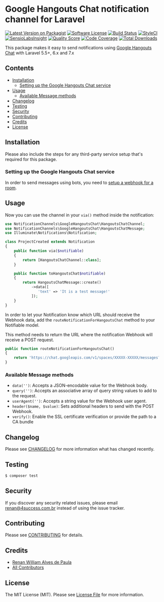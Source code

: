 # Google Hangouts Chat notification channel for Laravel

[![Latest Version on Packagist](https://img.shields.io/packagist/v/laravel-notification-channels/hangouts-chat.svg?style=flat-square)](https://packagist.org/packages/laravel-notification-channels/hangouts-chat)
[![Software License](https://img.shields.io/badge/license-MIT-brightgreen.svg?style=flat-square)](LICENSE.md)
[![Build Status](https://img.shields.io/travis/laravel-notification-channels/hangouts-chat/master.svg?style=flat-square)](https://travis-ci.org/laravel-notification-channels/hangouts-chat)
[![StyleCI](https://styleci.io/repos/249778594/shield)](https://styleci.io/repos/249778594)
[![SensioLabsInsight](https://img.shields.io/sensiolabs/i/39bcd940-8051-49cd-880b-a214d8e3622e.svg?style=flat-square)](https://insight.sensiolabs.com/projects/39bcd940-8051-49cd-880b-a214d8e3622e)
[![Quality Score](https://img.shields.io/scrutinizer/g/laravel-notification-channels/hangouts-chat.svg?style=flat-square)](https://scrutinizer-ci.com/g/laravel-notification-channels/hangouts-chat)
[![Code Coverage](https://img.shields.io/scrutinizer/coverage/g/laravel-notification-channels/hangouts-chat/master.svg?style=flat-square)](https://scrutinizer-ci.com/g/laravel-notification-channels/hangouts-chat/?branch=master)
[![Total Downloads](https://img.shields.io/packagist/dt/laravel-notification-channels/hangouts-chat.svg?style=flat-square)](https://packagist.org/packages/laravel-notification-channels/hangouts-chat)

This package makes it easy to send notifications using [Google Hangouts Chat](https://gsuite.google.com/products/chat/) with Laravel 5.5+, 6.x and 7.x

## Contents

- [Installation](#installation)
	- [Setting up the Google Hangouts Chat service](#setting-up-the-google-hangouts-chat-service)
- [Usage](#usage)
	- [Available Message methods](#available-message-methods)
- [Changelog](#changelog)
- [Testing](#testing)
- [Security](#security)
- [Contributing](#contributing)
- [Credits](#credits)
- [License](#license)


## Installation

Please also include the steps for any third-party service setup that's required for this package.

### Setting up the Google Hangouts Chat service

In order to send messages using bots, you need to [setup a webhook for a room](https://developers.google.com/hangouts/chat/how-tos/webhooks#send_messages_to_the_chat_room).

## Usage
Now you can use the channel in your `via()` method inside the notification:

``` php
use NotificationChannels\GoogleHangoutsChat\HangoutsChatChannel;
use NotificationChannels\GoogleHangoutsChat\HangoutsChatMessage;
use Illuminate\Notifications\Notification;

class ProjectCreated extends Notification
{
    public function via($notifiable)
    {
        return [HangoutsChatChannel::class];
    }

    public function toHangoutsChat$notifiable)
    {
        return HangoutsChatMessage::create()
            ->data([
               'text' => 'It is a test message!'
            ]);
    }
}
```

In order to let your Notification know which URL should receive the Webhook data, add the `routeNotificationForHangoutsChat` method to your Notifiable model.

This method needs to return the URL where the notification Webhook will receive a POST request.

```php
public function routeNotificationForHangoutsChat()
{
    return 'https://chat.googleapis.com/v1/spaces/XXXXX-XXXXX/messages?key={key}&token={token}';
}
```


### Available Message methods

- `data('')`: Accepts a JSON-encodable value for the Webhook body.
- `query('')`: Accepts an associative array of query string values to add to the request.
- `userAgent('')`: Accepts a string value for the Webhook user agent.
- `header($name, $value)`: Sets additional headers to send with the POST Webhook.
- `verify()`: Enable the SSL certificate verification or provide the path to a CA bundle

## Changelog

Please see [CHANGELOG](CHANGELOG.md) for more information what has changed recently.

## Testing

``` bash
$ composer test
```

## Security

If you discover any security related issues, please email renan@4success.com.br instead of using the issue tracker.

## Contributing

Please see [CONTRIBUTING](CONTRIBUTING.md) for details.

## Credits

- [Renan William Alves de Paula](https://github.com/renanwilliam)
- [All Contributors](../../contributors)

## License

The MIT License (MIT). Please see [License File](LICENSE.md) for more information.
